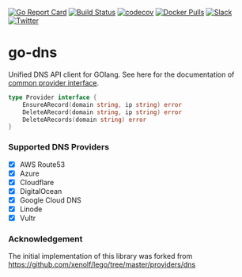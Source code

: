 [![Go Report Card](https://goreportcard.com/badge/github.com/appscode/go-dns)](https://goreportcard.com/report/github.com/appscode/go-dns)
[![Build Status](https://travis-ci.org/appscode/go-dns.svg?branch=master)](https://travis-ci.org/appscode/go-dns)
[![codecov](https://codecov.io/gh/appscode/go-dns/branch/master/graph/badge.svg)](https://codecov.io/gh/appscode/go-dns)
[![Docker Pulls](https://img.shields.io/docker/pulls/appscode/go-dns.svg)](https://hub.docker.com/r/appscode/go-dns/)
[![Slack](https://slack.appscode.com/badge.svg)](https://slack.appscode.com)
[![Twitter](https://img.shields.io/twitter/follow/appscodehq.svg?style=social&logo=twitter&label=Follow)](https://twitter.com/intent/follow?screen_name=AppsCodeHQ)

# go-dns
Unified DNS API client for GOlang. See here for the documentation of [common provider interface](https://godoc.org/github.com/appscode/go-dns/provider).
```go
type Provider interface {
	EnsureARecord(domain string, ip string) error
	DeleteARecord(domain string, ip string) error
	DeleteARecords(domain string) error
}
```

### Supported DNS Providers
- [x] AWS Route53
- [x] Azure
- [x] Cloudflare
- [x] DigitalOcean
- [x] Google Cloud DNS
- [x] Linode
- [x] Vultr

### Acknowledgement
The initial implementation of this library was forked from https://github.com/xenolf/lego/tree/master/providers/dns
